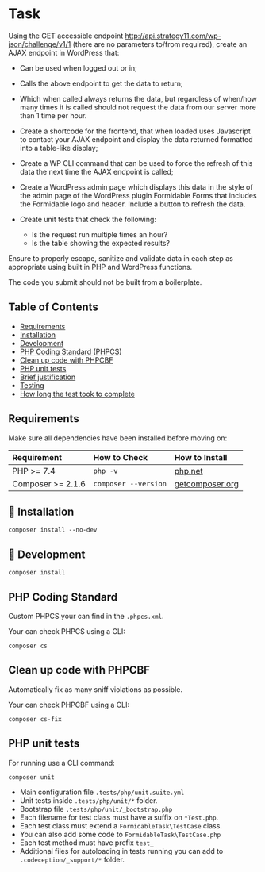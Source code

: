 # Task

Using the GET accessible endpoint http://api.strategy11.com/wp-json/challenge/v1/1 (there are no parameters to/from required), create an AJAX endpoint in WordPress that:

- Can be used when logged out or in;

- Calls the above endpoint to get the data to return;

- Which when called always returns the data, but regardless of when/how many times it is called should not request the data from our server more than 1 time per hour.
- Create a shortcode for the frontend, that when loaded uses Javascript to contact your AJAX endpoint and display the data returned formatted into a table-like display;
- Create a WP CLI command that can be used to force the refresh of this data the next time the AJAX endpoint is called;
- Create a WordPress admin page which displays this data in the style of the admin page of the WordPress plugin Formidable Forms that includes the Formidable logo and header. Include a button to refresh the data.
- Create unit tests that check the following:
	- Is the request run multiple times an hour?
	- Is the table showing the expected results?

Ensure to properly escape, sanitize and validate data in each step as appropriate using built in PHP and WordPress functions.

The code you submit should not be built from a boilerplate.

## Table of Contents

* [Requirements](#requirements)
* [Installation](#installation)
* [Development](#development)
* [PHP Coding Standard (PHPCS)](#php-coding-standard)
* [Clean up code with PHPCBF](#clean-up-code-with-phpcbf)
* [PHP unit tests](#php-unit-tests)
* [Brief justification](#brief-justification)
* [Testing](#testing)
* [How long the test took to complete](#how-long-the-test-took-to-complete)

## Requirements

Make sure all dependencies have been installed before moving on:

| Requirement | How to Check | How to Install |
| :---------- | :----------- | :------------- |
| PHP >= 7.4 | `php -v` | [php.net](http://php.net/manual/en/install.php) |
| Composer >= 2.1.6 | `composer --version` | [getcomposer.org](https://getcomposer.org/doc/00-intro.md#installation-linux-unix-osx) |

## 🧞 Installation

```
composer install --no-dev
```

## 👀 Development

```
composer install
```

## PHP Coding Standard

Custom PHPCS your can find in the `.phpcs.xml`.

Your can check PHPCS using a CLI:
```
composer cs
```

## Clean up code with PHPCBF

Automatically  fix  as  many sniff violations as possible.

Your can check PHPCBF using a CLI:
```
composer cs-fix
```

## PHP unit tests

For running use a CLI command:
```
composer unit
```

- Main configuration file `.tests/php/unit.suite.yml`
- Unit tests inside `.tests/php/unit/*` folder.
- Bootstrap file `.tests/php/unit/_bootstrap.php`
- Each filename for test class must have a suffix on `*Test.php`.
- Each test class must extend a `FormidableTask\TestCase` class.
- You can also add some code to `FormidableTask\TestCase.php`
- Each test method must have prefix `test_`
- Additional files for autoloading in tests running you can add to `.codeception/_support/*` folder.
